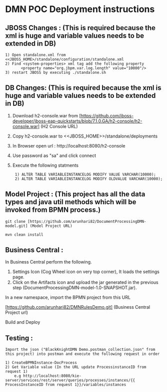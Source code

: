 

# DMN POC Deployment instructions

 
 
## JBOSS Changes :  (This is required because the xml is huge and variable values needs to be extended in DB)
```
1) Open standalone.xml from <<JBOSS_HOME>/standalone/configuration/standalone.xml
2) Find <system-properties> xml tag add the following property
       <property name="org.jbpm.var.log.length" value="10000"/>
3) restart JBOSS by executing ./standalone.sh 
``` 
 
## DB Changes: (This is required because the xml is huge and variable values needs to be extended in DB)

1) Download h2-console.war from  [https://github.com/jboss-developer/jboss-eap-quickstarts/blob/7.1.0.GA/h2-console/h2-console.war] (H2 Console URL)
2) Copy h2-console.war to <<JBOSS_HOME>>/standalone/deployments
3) In Browser open url : http://localhost:8080/h2-console
4) Use password as "sa" and click connect
5) Execute the following statments
       
        1) ALTER TABLE VARIABLEINSTANCELOG MODIFY VALUE VARCHAR(10000);
        2) ALTER TABLE VARIABLEINSTANCELOG MODIFY OLDVALUE VARCHAR(10000);

 
## Model Project : (This project has all the data types and java util methods which will be invoked from BPMN process.)
``` 
git clone [https://github.com/arunhari82/DocumentProcessingDMN-model.git] (Model Project URL)
 
mvn clean install
``` 
 
## Business Central :

In Business Central  perform the following.
 
1) Settings Icon (Cog Wheel icon on very top corner), It loads the settings page.
2) Click on the Artifacts icon and upload the jar generated in the previous step (DocumentProcessingDMN-model-1.0-SNAPSHOT.jar).
 
In a new namespace, import the BPMN project from this URL
 
[https://github.com/arunhari82/DMNRulesDemo.git] (Business Central Project url)
 
Build and Deploy
 
 
 
 
## Testing :
``` 
Import the json ("BlackKnightDMN Demo.postman_collection.json" from this project) into postman and execute the following request in order
 
1) CreateBPMNInstance-DocProcess
2) Get Variable value (In the URL update ProcessinstanceID from request 1)
    e.g http://localhost:8080/kie-server/services/rest/server/queries/processes/instances/{{ ProcessInstanceID from request 1}}/variables/instances
``` 
 

